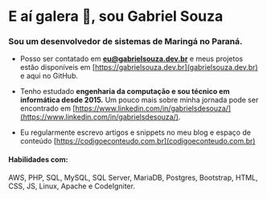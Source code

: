 <h1>E aí galera 👋, sou Gabriel Souza</h1>
<h3>Sou um desenvolvedor de sistemas de Maringá no Paraná.</h3>

- Posso ser contatado em **eu@gabrielsouza.dev.br** e meus projetos estão disponíveis em [https://gabrielsouza.dev.br](gabrielsouza.dev.br) e aqui no GitHub.

- Tenho estudado **engenharia da computação e sou técnico em informática desde 2015.** Um pouco mais sobre minha jornada pode ser encontrado em [https://www.linkedin.com/in/gabrielsdesouza/](https://www.linkedin.com/in/gabrielsdesouza/).

- Eu regularmente escrevo artigos e snippets no meu blog e espaço de conteúdo [https://codigoeconteudo.com.br](codigoeconteudo.com.br)


<h4 align="left">Habilidades com:</h4> 

AWS, PHP, SQL, MySQL, SQL Server, MariaDB, Postgres, Bootstrap, HTML, CSS, JS, Linux, Apache e CodeIgniter.

